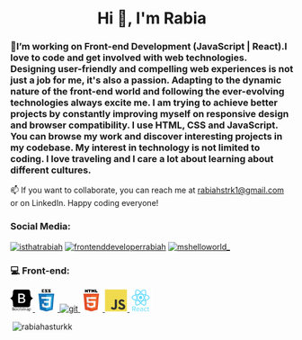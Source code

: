 <h1 align="center">Hi 👋, I'm Rabia</h1>
<h3 align="flex-start"> 
📌I’m working on Front-end Development (JavaScript | React).I love to code and get involved with web technologies. Designing user-friendly and compelling web experiences is not just a job for me, it's also a passion. Adapting to the dynamic nature of the front-end world and following the ever-evolving technologies always excite me. I am trying to achieve better projects by constantly improving myself on responsive design and browser compatibility. I use HTML, CSS and JavaScript. You can browse my work and discover interesting projects in my codebase. My interest in technology is not limited to coding. I love traveling and I care a lot about learning about different cultures.
</h3>


📫 If you want to collaborate, you can reach me at rabiahstrk1@gmail.com or on LinkedIn. Happy coding everyone!


<h3 align="left">Social Media:</h3>
<p align="left">
<a href="https://twitter.com/isthatrabiah" target="blank"><img align="center" src="https://raw.githubusercontent.com/rahuldkjain/github-profile-readme-generator/master/src/images/icons/Social/twitter.svg" alt="isthatrabiah" height="30" width="40" /></a>
<a href="https://linkedin.com/in/frontenddeveloperrabiah" target="blank"><img align="center" src="https://raw.githubusercontent.com/rahuldkjain/github-profile-readme-generator/master/src/images/icons/Social/linked-in-alt.svg" alt="frontenddeveloperrabiah" height="30" width="40" /></a>
<a href="https://instagram.com/mshelloworld_" target="blank"><img align="center" src="https://raw.githubusercontent.com/rahuldkjain/github-profile-readme-generator/master/src/images/icons/Social/instagram.svg" alt="mshelloworld_" height="30" width="40" /></a>
</p>

<h3 align="left"> 💻 Front-end:</h3>
<p align="left"> <a href="https://getbootstrap.com" target="_blank" rel="noreferrer"> <img src="https://raw.githubusercontent.com/devicons/devicon/master/icons/bootstrap/bootstrap-plain-wordmark.svg" alt="bootstrap" width="40" height="40"/> </a> <a href="https://www.w3schools.com/css/" target="_blank" rel="noreferrer"> <img src="https://raw.githubusercontent.com/devicons/devicon/master/icons/css3/css3-original-wordmark.svg" alt="css3" width="40" height="40"/> </a> <a href="https://git-scm.com/" target="_blank" rel="noreferrer"> <img src="https://www.vectorlogo.zone/logos/git-scm/git-scm-icon.svg" alt="git" width="40" height="40"/> </a> <a href="https://www.w3.org/html/" target="_blank" rel="noreferrer"> <img src="https://raw.githubusercontent.com/devicons/devicon/master/icons/html5/html5-original-wordmark.svg" alt="html5" width="40" height="40"/> </a> <a href="https://developer.mozilla.org/en-US/docs/Web/JavaScript" target="_blank" rel="noreferrer"> <img src="https://raw.githubusercontent.com/devicons/devicon/master/icons/javascript/javascript-original.svg" alt="javascript" width="40" height="40"/> </a> <a href="https://reactjs.org/" target="_blank" rel="noreferrer"> <img src="https://raw.githubusercontent.com/devicons/devicon/master/icons/react/react-original-wordmark.svg" alt="react" width="40" height="40"/> </a> </p>

<p>&nbsp;<img align="center" src="https://github-readme-stats.vercel.app/api?username=rabiahasturkk&show_icons=true&locale=en" alt="rabiahasturkk" /></p>
